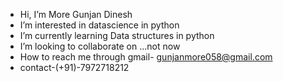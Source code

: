 -  Hi, I’m More Gunjan Dinesh
-  I’m interested in datascience in python
-  I’m currently learning Data structures in python 
-  I’m looking to collaborate on ...not now
-  How to reach me through gmail- gunjanmore058@gmail.com
-  contact-(+91)-7972718212

<!---
Gunjan-sudo/Gunjan-sudo is a ✨ special ✨ repository because its `README.md` (this file) appears on your GitHub profile.
You can click the Preview link to take a look at your changes.
--->
